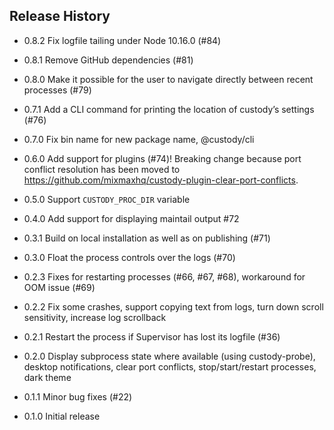 ## Release History

* 0.8.2 Fix logfile tailing under Node 10.16.0 (#84)

* 0.8.1 Remove GitHub dependencies (#81)

* 0.8.0 Make it possible for the user to navigate directly between recent processes (#79)

* 0.7.1 Add a CLI command for printing the location of custody’s settings (#76)

* 0.7.0 Fix bin name for new package name, @custody/cli

* 0.6.0 Add support for plugins (#74)! Breaking change because port conflict resolution has been moved to https://github.com/mixmaxhq/custody-plugin-clear-port-conflicts.

* 0.5.0 Support `CUSTODY_PROC_DIR` variable

* 0.4.0 Add support for displaying maintail output #72

* 0.3.1 Build on local installation as well as on publishing (#71)

* 0.3.0 Float the process controls over the logs (#70)

* 0.2.3 Fixes for restarting processes (#66, #67, #68), workaround for OOM issue (#69)

* 0.2.2 Fix some crashes, support copying text from logs, turn down scroll sensitivity, increase log scrollback

* 0.2.1 Restart the process if Supervisor has lost its logfile (#36)

* 0.2.0 Display subprocess state where available (using custody-probe), desktop notifications, clear port conflicts, stop/start/restart processes, dark theme

* 0.1.1 Minor bug fixes (#22)

* 0.1.0 Initial release
